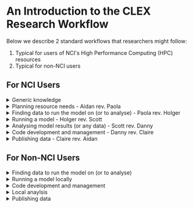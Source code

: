 # An Introduction to the CLEX Research Workflow

Below we describe 2 standard workflows that researchers might follow:

1. Typical for users of NCI's High Performance Computing (HPC) resources
2. Typical for non-NCI users

For NCI Users
-------------
<details><summary>Generic knowledge</summary>

  * [Shell](Shell.md)
  * [SSH](SSH.md)
  * [Introduction to NCI](Introduction_to_NCI.md)
  * [Storage management at NCI](Storage_management_at_NCI.md)
  * [Git Version control](Git.md)
  * [Cloud](Cloud.md)
  * [Data formats](FileFormats.md)
</details>

<details><summary>Planning resource needs - Aidan rev. Paola</summary>
 
  * [Compute and Storage Resources](Resources.md)
</details>

<details><summary>Finding data to run the model on (or to analyse) - Paola rev. Holger</summary>

  * [Data resources at NCI](NCI_data.md)
  * [Other data resources](remote_data.md)
  * [Accessing data remotely with THREDDS and OPenDAP](opendap.md)
</details>

<details><summary>Running a model - Holger rev. Scott</summary>

  * Pre-requisites: [Introduction to NCI](Introduction_to_NCI.md)
  * Pre-requisites: [Shell](Shell.md)
  * Pre-requisites: [SSH](SSH.md)
  * Configuring the model
    * [UM](Configuring_UM.md)
    * [payu / MOM](payu.md)
    * ACCESS
  * Running the model
    * UM
    * MOM
    * ACCESS
  * Postprocessing
  (Shouldn't this be part of Analysing?)

</details>

<details><summary>Analysing model results (or any data) - Scott rev. Danny</summary>

  * [Analysis Basics](AnalysisBasics.md)
  * [Plotting](Plotting.md)
  * [Big datasets](BigDatasets.md)
</details>

<details><summary>Code development and management - Danny rev. Claire</summary>

  * Pre-requisite: Version control
      * [SVN](SVN.md)
      * [Git](Git.md)
  * [Fortran development](Fortran.md)
  * [Python development](Python.md)
  * Debugging (See specific language for details)
  * [Code publishing](Code-publishing.md)
</details>

<details><summary>Publishing data - Claire rev. Aidan</summary>

  * [Open Access Requirements](Open_Access.md)
  * [Publication process](Publication_process.md)
  * [Complete a Data Management plan](DMP.md)
  * [Format your data](Data_formatting.md)
</details>

For Non-NCI Users
-----------------
<details><summary>Finding data to run the model on (or to analyse)</summary>
  * [Other data resources](remote_data.md)
  * [Accessing data remotely with THREDDS and OPenDAP](opendap.md)
</details>

<details><summary>Running a model locally</summary>
  * ???

</details>

<details><summary>Code development and management</summary>

  * Fortran basics
  * Python basics
  * Debugging
  * Version control
    * Svn
    * Git
  * Publishing
</details>

<details><summary>Local anaylsis</summary>
  * ???

</details>

<details><summary>Publishing data</summary>

  * ???
</details>
